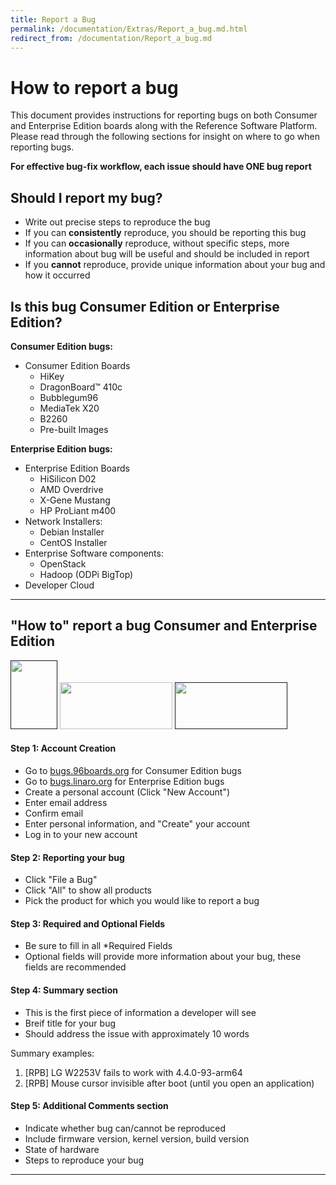 ```yaml
---
title: Report a Bug
permalink: /documentation/Extras/Report_a_bug.md.html
redirect_from: /documentation/Report_a_bug.md
---
```

# How to report a bug

This document provides instructions for reporting bugs on both Consumer and Enterprise Edition boards along with
the Reference Software Platform. Please read through the following sections for insight on where to go when reporting bugs.

**For effective bug-fix workflow, each issue should have ONE bug report**

## Should I report my bug?

- Write out precise steps to reproduce the bug
- If you can **consistently** reproduce, you should be reporting this bug
- If you can **occasionally** reproduce, without specific steps, more information about bug will be useful and should be included in report
- If you **cannot** reproduce, provide unique information about your bug and how it occurred

## Is this bug Consumer Edition or Enterprise Edition?

**Consumer Edition bugs:**

- Consumer Edition Boards
   - HiKey
   - DragonBoard™ 410c
   - Bubblegum96
   - MediaTek X20
   - B2260
   - Pre-built Images

**Enterprise Edition bugs:**

- Enterprise Edition Boards
   - HiSilicon D02
   - AMD Overdrive
   - X-Gene Mustang
   - HP ProLiant m400
- Network Installers:
   - Debian Installer
   - CentOS Installer
- Enterprise Software components:
   - OpenStack
   - Hadoop (ODPi BigTop)
- Developer Cloud

***

## "How to" report a bug Consumer and Enterprise Edition

<a href="" target="_blank"><img src="https://i.imgur.com/qPhRqX1.png" data-canonical-src="https://i.imgur.com/qPhRqX1.png" width="75" height="110" /></a>
<a href="https://www.96boards.org/products/ce/" target="_blank"><img src="https://i.imgur.com/QEilCHZ.png" data-canonical-src="https://i.imgur.com/QEilCHZ.png" width="180" height="75" /></a>
<a href="" target="_blank"><img src="https://i.imgur.com/DLgo1qU.png" data-canonical-src="https://i.imgur.com/DLgo1qU.png" width="180" height="75" /></a>

#### Step 1: Account Creation

- Go to <a href="http://bugs.96boards.org" target="_blank">bugs.96boards.org</a> for Consumer Edition bugs
- Go to <a href="http://bugs.linaro.org" target="_blank">bugs.linaro.org</a> for Enterprise Edition bugs
- Create a personal account (Click "New Account")
- Enter email address
- Confirm email
- Enter personal information, and "Create" your account
- Log in to your new account

#### Step 2: Reporting your bug

- Click "File a Bug"
- Click "All" to show all products
- Pick the product for which you would like to report a bug

#### Step 3: Required and Optional Fields

- Be sure to fill in all *Required Fields
- Optional fields will provide more information about your bug, these fields are recommended

#### Step 4: Summary section

- This is the first piece of information a developer will see
- Breif title for your bug
- Should address the issue with approximately 10 words

Summary examples:

1. [RPB] LG W2253V fails to work with 4.4.0-93-arm64
2. [RPB] Mouse cursor invisible after boot (until you open an application)

#### Step 5: Additional Comments section

- Indicate whether bug can/cannot be reproduced
- Include firmware version, kernel version, build version
- State of hardware
- Steps to reproduce your bug

***
